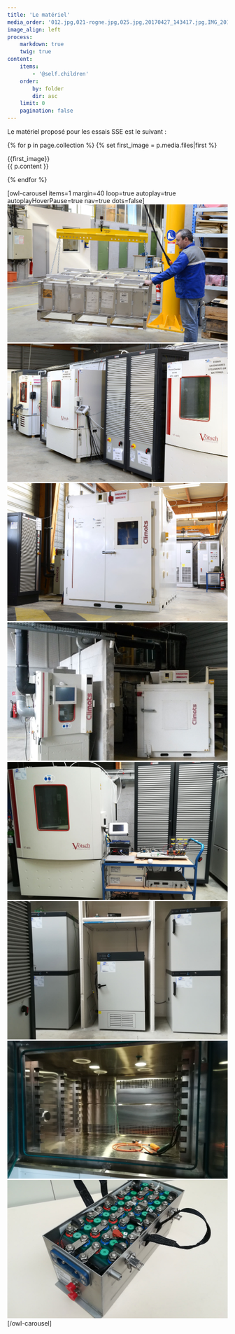 ```yaml
---
title: 'Le matériel'
media_order: '012.jpg,021-rogne.jpg,025.jpg,20170427_143417.jpg,IMG_20180215_113932.jpg,IMG_20180215_114101.jpg,IMG_20180215_114324.jpg,IMG_20180215_114720.jpg'
image_align: left
process:
    markdown: true
    twig: true
content:
    items:
        - '@self.children'
    order:
        by: folder
        dir: asc
    limit: 0
    pagination: false
---
```


Le matériel proposé pour les essais SSE est le suivant :

{% for p in page.collection %}
{% set first_image = p.media.files|first %}
<div class="hardware">
<div>
{{first_image}}
</div>
    
<div>
{{ p.content }}
</div>
</div>

{% endfor %}

[owl-carousel items=1 margin=40 loop=true autoplay=true autoplayHoverPause=true nav=true dots=false]
![](012.jpg?cropZoom=728,456 "Manutention d’un pack batterie")
![](021-rogne.jpg?cropZoom=728,456 "Zone essais SSE modules")
![](025.jpg?cropZoom=728,456 "Enceinte SSE 11m3")
![](20170427_143417.jpg "Essai SSE pack avec conditionnement d’air")
![](IMG_20180215_113932.jpg "Essai pack avec setup HIL")
![](IMG_20180215_114101.jpg "Enceintes essais calendaires")
![](IMG_20180215_114324.jpg "Enceinte SSE 4m3")
![](IMG_20180215_114720.jpg " Batterie NiCd 28V aéronautique")
[/owl-carousel]